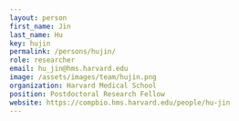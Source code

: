 ```yaml
---
layout: person
first_name: Jin
last_name: Hu
key: hujin
permalink: /persons/hujin/
role: researcher
email: hu_jin@hms.harvard.edu
image: /assets/images/team/hujin.png
organization: Harvard Medical School
position: Postdoctoral Research Fellow
website: https://compbio.hms.harvard.edu/people/hu-jin
---
```

